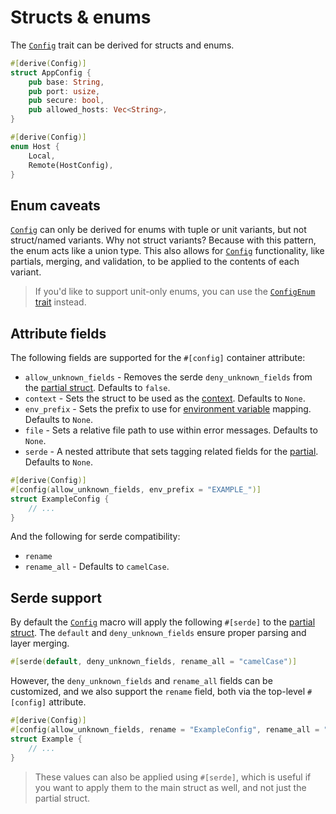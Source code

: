 # Structs & enums

The [`Config`][config] trait can be derived for structs and enums.

```rust
#[derive(Config)]
struct AppConfig {
	pub base: String,
	pub port: usize,
	pub secure: bool,
	pub allowed_hosts: Vec<String>,
}

#[derive(Config)]
enum Host {
	Local,
	Remote(HostConfig),
}
```

## Enum caveats

[`Config`][config] can only be derived for enums with tuple or unit variants, but not struct/named
variants. Why not struct variants? Because with this pattern, the enum acts like a union type. This
also allows for [`Config`][config] functionality, like partials, merging, and validation, to be
applied to the contents of each variant.

> If you'd like to support unit-only enums, you can use the [`ConfigEnum` trait](../enum/index.md)
> instead.

## Attribute fields

The following fields are supported for the `#[config]` container attribute:

- `allow_unknown_fields` - Removes the serde `deny_unknown_fields` from the
  [partial struct](../partial.md). Defaults to `false`.
- `context` - Sets the struct to be used as the [context](../context.md). Defaults to `None`.
- `env_prefix` - Sets the prefix to use for [environment variable](./env.md#container-prefixes)
  mapping. Defaults to `None`.
- `file` - Sets a relative file path to use within error messages. Defaults to `None`.
- `serde` - A nested attribute that sets tagging related fields for the [partial](../partial.md).
  Defaults to `None`.

```rust
#[derive(Config)]
#[config(allow_unknown_fields, env_prefix = "EXAMPLE_")]
struct ExampleConfig {
	// ...
}
```

And the following for serde compatibility:

- `rename`
- `rename_all` - Defaults to `camelCase`.

## Serde support

By default the [`Config`][config] macro will apply the following `#[serde]` to the
[partial struct](../partial.md). The `default` and `deny_unknown_fields` ensure proper parsing and
layer merging.

```rust
#[serde(default, deny_unknown_fields, rename_all = "camelCase")]
```

However, the `deny_unknown_fields` and `rename_all` fields can be customized, and we also support
the `rename` field, both via the top-level `#[config]` attribute.

```rust
#[derive(Config)]
#[config(allow_unknown_fields, rename = "ExampleConfig", rename_all = "snake_case")]
struct Example {
	// ...
}
```

> These values can also be applied using `#[serde]`, which is useful if you want to apply them to
> the main struct as well, and not just the partial struct.

[config]: https://docs.rs/schematic/latest/schematic/trait.Config.html
